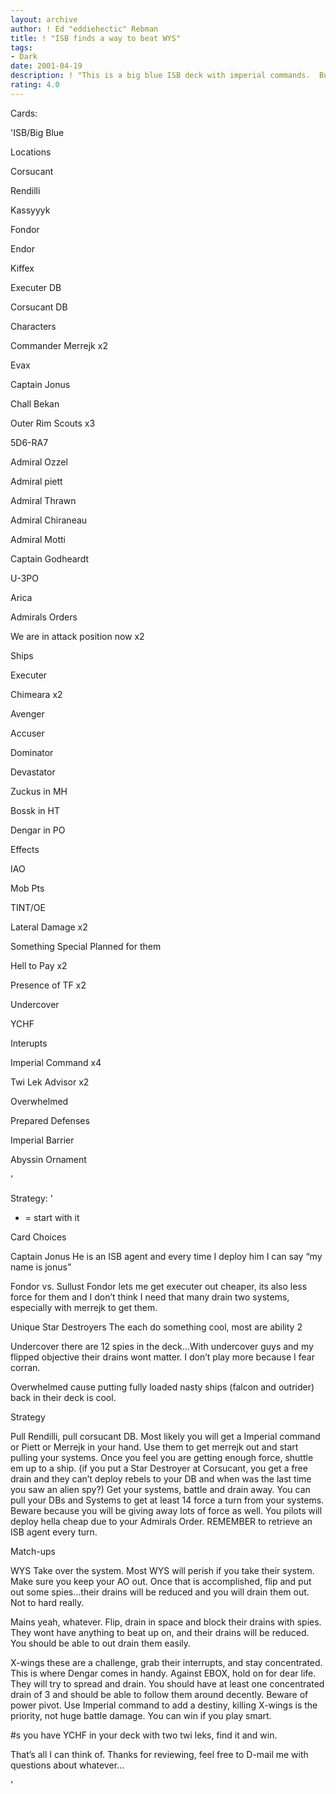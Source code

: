 ```yaml
---
layout: archive
author: ! Ed "eddiehectic" Rebman
title: ! "ISB finds a way to beat WYS"
tags:
- Dark
date: 2001-04-19
description: ! "This is a big blue ISB deck with imperial commands.  Built to beat todays most popular decks."
rating: 4.0
---
```

Cards: 

'ISB/Big Blue	


Locations

Corsucant

Rendilli

Kassyyyk

Fondor

Endor

Kiffex

Executer DB

Corsucant DB


Characters

Commander Merrejk x2

Evax

Captain Jonus

Chall Bekan

Outer Rim Scouts x3

5D6-RA7

Admiral Ozzel

Admiral piett

Admiral Thrawn

Admiral Chiraneau

Admiral Motti

Captain Godheardt

U-3PO

Arica


Admirals Orders

We are in attack position now x2


Ships

Executer

Chimeara x2

Avenger

Accuser

Dominator

Devastator

Zuckus in MH

Bossk in HT

Dengar in PO


Effects

IAO

Mob Pts

TINT/OE

Lateral Damage x2

Something Special Planned for them

Hell to Pay x2

Presence of TF x2

Undercover

YCHF


Interupts

Imperial Command x4

Twi Lek Advisor x2

Overwhelmed

Prepared Defenses

Imperial Barrier

Abyssin Ornament


'

Strategy: '

 

* = start with it


Card Choices


Captain Jonus He is an ISB agent and every time I deploy him I can say &#8220;my name is jonus&#8221;


Fondor vs. Sullust Fondor lets me get executer out cheaper, its also less force for them and I don&#8217;t think I need that many drain two systems, especially with merrejk to get them.


Unique Star Destroyers The each do something cool, most are ability 2


Undercover there are 12 spies in the deck&#8230;With undercover guys and my flipped objective their drains wont matter.  I don&#8217;t play more because I fear corran.


Overwhelmed cause putting fully loaded nasty ships (falcon and outrider) back in their deck is cool.


Strategy

Pull Rendilli, pull corsucant DB.  Most likely you will get a Imperial command or Piett or Merrejk in your hand.  Use them to get merrejk out and start pulling your systems.  Once you feel you are getting enough force, shuttle em up to a ship.  (if you put a Star Destroyer at Corsucant, you get a free drain and they can&#8217;t deploy rebels to your DB and when was the last time you saw an alien spy?)  Get your systems, battle and drain away.  You can pull your DBs and Systems to get at least 14 force a turn from your systems.  Beware because you will be giving away lots of force as well.  You pilots will deploy hella cheap due to your Admirals Order.  REMEMBER to retrieve an ISB agent every turn.


Match-ups

WYS  Take over the system.  Most WYS will perish if you take their system.  Make sure you keep your AO out.  Once that is accomplished, flip and put out some spies&#8230;their drains will be reduced and you will drain them out.  Not to hard really.  


Mains  yeah, whatever.  Flip, drain in space and block their drains with spies.  They wont have anything to beat up on, and their drains will be reduced.  You should be able to out drain them easily.


X-wings  these are a challenge, grab their interrupts, and stay concentrated.  This is where Dengar comes in handy.  Against EBOX, hold on for dear life.  They will try to spread and drain.  You should have at least one concentrated drain of 3 and should be able to follow them around decently.  Beware of power pivot.  Use Imperial command to add a destiny, killing X-wings is the priority, not huge battle damage.  You can win if you play smart.


#s you have YCHF in your deck with two twi leks, find it and win.


That&#8217;s all I can think of.  Thanks for reviewing, feel free to D-mail me with questions about whatever&#8230;



'